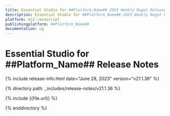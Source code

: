```yaml
---
title: Essential Studio for ##Platform_Name## 2023 Weekly Nuget Release Release Notes  
description: Essential Studio for ##Platform_Name## 2023 Weekly Nuget Release Release Notes   
platform: ej2-javascript
publishingplatform: ##Platform_Name##
documentation: ug
---
```


# Essential Studio for ##Platform_Name##  Release Notes  

{% include release-info.html date="June 28, 2023"  version="v21.1.36" %} 

{% directory path: _includes/release-notes/v21.1.36 %}

{% include {{file.url}} %}

{% enddirectory %}


